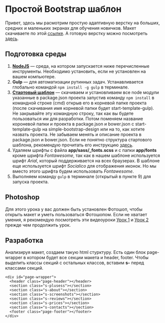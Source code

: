 # Простой Bootstrap шаблон

Привет, здесь мы расмотрим простую адаптивную верстку на больших, средних и маленьких экранах для обучения новичков. Макет скачиваете по этой [ссылке](https://github.com/nurbol-sarsenbayev/nurbol-sarsenbayev.github.io/raw/master/psd_templates/simple_bootstrap_template.psd). А готовую верстку можно посмотреть [здесь](https://nurbol-sarsenbayev.github.io/tutorials/simple-bootstrap-design/).


## Подготовка среды
1. [**NodeJS**](https://nodejs.org/en/) — среда, на котором запускается ниже перечисленные инструменты. Необходимо установить, если не установлен на вашем компьютере.
2. **Gulp** — для автоматизации рутинных задач. Устанавливается глобально командой `npm install -g gulp` в терминале.
3. [**Стартовый шаблон**](https://github.com/nurbol-sarsenbayev/start-template-gulp) — скачиваем и установливаем все node модули указанные в package.json проекта запустив команду `npm install` в командной строке (cmd) открыв его в корневой папке проекта (после скачивания имя корневой папки будет start-template-gulp). Не закрывайте эту командную строку, так как вы будете пользоваться им для разработки. Потом поменяем название короневой папки и проекта в package.json и bower.json с start-template-gulp на simple-bootstrap-design или на то, как хотите назвать проекта. Не забываем менять и описание проекта в package.json и bower.json.
Если не понятно структура стартового шаблона, рекомендую прочитать его инструкцию [здесь](https://github.com/nurbol-sarsenbayev/simple-bootstrap-design/blob/master/README.md).
4. Удаляем шрифты с файла **app/sass/\_fonts.scss** и с папки **app/fonts** кроме шрифта _Fontawesome_, так как в нашем шаблоне используется шрифт _Arial_, который поддерживается на всех браузерах. В шаблоне еще используется шрифт _Socialico_ для отображения иконок. Но мы вместо этого шрифта будем использовать _Fontawesome_. 
5. Выполняем команду `gulp` в терминале (открытый в пункте 9) для запуска проекта.


## Photoshop
Для этого урока у вас должен быть установлен Фотошоп, чтобы открыть макет и уметь пользоваться Фотошопом. Если не хватает умения, я рекомендую посмотреть эти видеоуроки [Урок 1](https://www.youtube.com/watch?v=rXjq9rnbltk&list=PLbZerpEHZ8s3cd2imWUFvG4AFBKMaBg4S) и [Урок 2](https://www.youtube.com/watch?v=nBY7JdMuvMA&index=2&list=PLbZerpEHZ8s3cd2imWUFvG4AFBKMaBg4S) прежде чем продолжить урок. 

## Разработка

Анализируя макет, создаем такую html стурктуру. Есть один блок page-wrapper в котором будет все секции макета и header, footer. Чтобы выделить классы секций с остальных классов, вставим **s-** перед классами секций. 
```
<div id="page-wrapper">
  <header class="page-header"></header>
  <section class="s-plusess"></section>
  <section class="s-about"></section>
  <section class="s-screenshots"></section>
  <section class="s-reviews"></section>
  <section class="s-prices"></section>
  <section class="s-contacts"></section>
  <footer class="page-footer"></footer>
</div>
```
